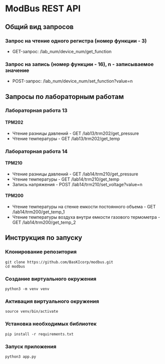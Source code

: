 # ModBus REST API

## Общий вид запросов
### Запрос на чтение одного регистра (номер функции - 3)
- GET-запрос: /lab_num/device_num/get_function

### Запрос на запись (номер функции - 16), n - записываемое значение
- POST-запрос: /lab_num/device_num/set_function?value=n

## Запросы по лабораторным работам
### Лабораторная работа 13
#### ТРМ202
- Чтение разницы давлений - GET /lab13/trm202/get_pressure
- Чтение температуры - GET /lab13/trm202/get_temp
  
### Лабораторная работа 14
#### ТРМ210
- Чтение разницы давлений - GET /lab14/trm210/get_pressure
- Чтение температуры - GET /lab14/trm210/get_temp
- Запись напряжения - POST /lab14/trm210/set_voltage?value=n
#### ТРМ200
- Чтение температуры на стенке емкости постоянного объема - GET /lab14/trm200/get_temp_1
- Чтение температуры воздуха внутри емкости газового термометра - GET /lab14/trm200/get_temp_2

## Инструкция по запуску
### Клонирование репозитория
```
git clone https://github.com/BasKIcorp/modbus.git
cd modbus
```
### Создание виртуального окружения
```
python3 -m venv venv
```
### Активация виртуального окружения
```
source venv/bin/activate
```
### Установка необходимых библиотек
```
pip install -r requirements.txt
```
### Запуск приложения
```
python3 app.py
```
